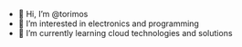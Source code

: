 - 👋 Hi, I’m @torimos
- 👀 I’m interested in electronics and programming
- 🌱 I’m currently learning cloud technologies and solutions
